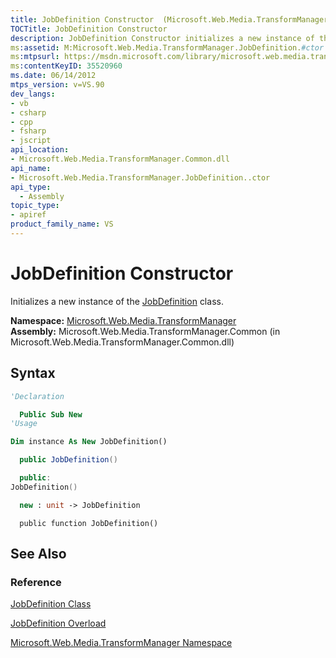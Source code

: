 ```yaml
---
title: JobDefinition Constructor  (Microsoft.Web.Media.TransformManager)
TOCTitle: JobDefinition Constructor
description: JobDefinition Constructor initializes a new instance of the JobDefinition class. The Namespace is Microsoft.Web.Media.TransformManager.
ms:assetid: M:Microsoft.Web.Media.TransformManager.JobDefinition.#ctor
ms:mtpsurl: https://msdn.microsoft.com/library/microsoft.web.media.transformmanager.jobdefinition.jobdefinition(v=VS.90)
ms:contentKeyID: 35520960
ms.date: 06/14/2012
mtps_version: v=VS.90
dev_langs:
- vb
- csharp
- cpp
- fsharp
- jscript
api_location:
- Microsoft.Web.Media.TransformManager.Common.dll
api_name:
- Microsoft.Web.Media.TransformManager.JobDefinition..ctor
api_type:
  - Assembly
topic_type:
- apiref
product_family_name: VS
---
```


# JobDefinition Constructor

Initializes a new instance of the [JobDefinition](jobdefinition-class-microsoft-web-media-transformmanager.md) class.

**Namespace:**  [Microsoft.Web.Media.TransformManager](microsoft-web-media-transformmanager-namespace.md)  
**Assembly:**  Microsoft.Web.Media.TransformManager.Common (in Microsoft.Web.Media.TransformManager.Common.dll)

## Syntax

```vb
'Declaration

  Public Sub New
'Usage

Dim instance As New JobDefinition()
```

```csharp
  public JobDefinition()
```

```cpp
  public:
JobDefinition()
```

``` fsharp
  new : unit -> JobDefinition
```

```jscript
  public function JobDefinition()
```

## See Also

### Reference

[JobDefinition Class](jobdefinition-class-microsoft-web-media-transformmanager.md)

[JobDefinition Overload](jobdefinition-constructor-microsoft-web-media-transformmanager.md)

[Microsoft.Web.Media.TransformManager Namespace](microsoft-web-media-transformmanager-namespace.md)
